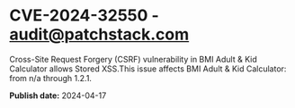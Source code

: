 # CVE-2024-32550 - audit@patchstack.com

Cross-Site Request Forgery (CSRF) vulnerability in BMI Adult & Kid Calculator allows Stored XSS.This issue affects BMI Adult & Kid Calculator: from n/a through 1.2.1.



**Publish date:** 2024-04-17
